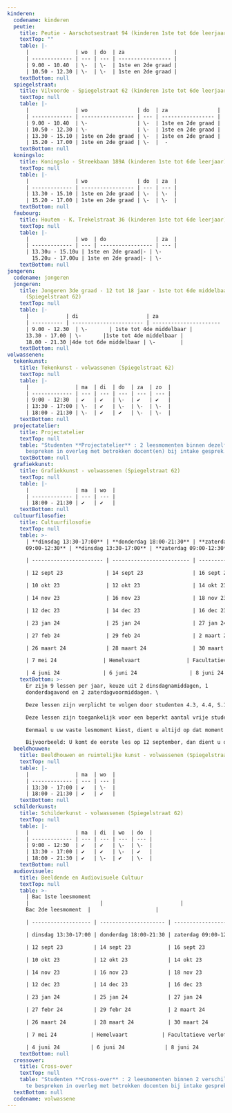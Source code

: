 ```yaml
---
kinderen:
  codename: kinderen
  peutie:
    title: Peutie - Aarschotsestraat 94 (kinderen 1ste tot 6de leerjaar)
    textTop: ""
    table: |-
      |               | wo  | do  | za                |
      | ------------- | --- | --- | ----------------- |
      | 9.00 - 10.40  | \-  | \-  | 1ste en 2de graad |
      | 10.50 - 12.30 | \-  | \-  | 1ste en 2de graad |
    textBottom: null
  spiegelstraat:
    title: Vilvoorde - Spiegelstraat 62 (kinderen 1ste tot 6de leerjaar)
    textTop: null
    table: |-
      |               | wo                | do  | za                |
      | ------------- | ----------------- | --- | ----------------- |
      | 9.00 - 10.40  | \-                | \-  | 1ste en 2de graad |
      | 10.50 - 12.30 | \-                | \-  | 1ste en 2de graad |
      | 13.30 - 15.10 | 1ste en 2de graad | \-  | 1ste en 2de graad |
      | 15.20 - 17.00 | 1ste en 2de graad | \-  |  -
    textBottom: null
  koningslo:
    title: Koningslo - Streekbaan 189A (kinderen 1ste tot 6de leerjaar)
    textTop: null
    table: |-
      |               | wo                | do  | za  |
      | ------------- | ----------------- | --- | --- |
      | 13.30 - 15.10 | 1ste en 2de graad | \-  | \-  |
      | 15.20 - 17.00 | 1ste en 2de graad | \-  | \-  |
    textBottom: null
  faubourg:
    title: Houtem - K. Trekelstraat 36 (kinderen 1ste tot 6de leerjaar)
    textTop: null
    table: |-
      |               | wo  | do                | za  |
      | ------------- | --- | ----------------- | --- |
      | 13.30u - 15.10u | 1ste en 2de graad|- | \-  
        15.20u - 17.00u | 1ste en 2de graad|- | \-  ﻿
    textBottom: null
jongeren:
  codename: jongeren
  jongeren:
    title: Jongeren 3de graad - 12 tot 18 jaar - 1ste tot 6de middelbaar
      (Spiegelstraat 62)
    textTop: null
    table: |-
      |            | di                      | za                     |
      | ---------- | ----------------------- | ---------------------- |
      | 9.00 - 12.30  | \-       | 1ste tot 4de middelbaar | 
      13.30 - 17.00 | \-       |1ste tot 4de middelbaar | 
      18.00 - 21.30 |4de tot 6de middelbaar | \-        |
    textBottom: null
volwassenen:
  tekenkunst:
    title: Tekenkunst - volwassenen (Spiegelstraat 62)
    textTop: null
    table: |-
      |               | ma  | di  | do  | za  | zo  |
      | ------------- | --- | --- | --- | --- | --- |
      | 9:00 - 12:30  | ✔   | ✔   | \-  | ✔   | ✔   |
      | 13:30 - 17:00 | \-  | ✔   | \-  | \-  | \-  |
      | 18:00 - 21:30 | \-  | ✔   | ✔   | \-  | \-  |
    textBottom: null
  projectatelier:
    title: Projectatelier
    textTop: null
    table: "Studenten **Projectatelier** : 2 leesmomenten binnen dezelfde optie te
      bespreken in overleg met betrokken docent(en) bij intake gesprek."
    textBottom: null
  grafiekkunst:
    title: Grafiekkunst - volwassenen (Spiegelstraat 62)
    textTop: null
    table: |-
      |               | ma  | wo  |
      | ------------- | --- | --- |
      | 18:00 - 21:30 | ✔   | ✔   |
    textBottom: null
  cultuurfilosofie:
    title: Cultuurfilosofie
    textTop: null
    table: >-
      | **dinsdag 13:30-17:00** | **donderdag 18:00-21:30** | **zaterdag
      09:00-12:30** | **dinsdag 13:30-17:00** | **zaterdag 09:00-12:30** |

      | ----------------------- | ------------------------- | ------------------------ | ----------------------- | ------------------------ |

      | 12 sept 23              | 14 sept 23                | 16 sept 23               | 19 sept 23              | 23 sept 23               |

      | 10 okt 23               | 12 okt 23                 | 14 okt 23                | 17 okt 23               | 21 okt 23                |

      | 14 nov 23               | 16 nov 23                 | 18 nov 23                | 21 nov 23               | 25 nov 23                |

      | 12 dec 23               | 14 dec 23                 | 16 dec 23                | 19 dec 23               | 23 dec 23                |

      | 23 jan 24               | 25 jan 24                 | 27 jan 24                | 30 jan 24               | 3 feb 24                 |

      | 27 feb 24               | 29 feb 24                 | 2﻿ maart 24              | 5﻿ maart 24             | 9﻿ maart 24              |

      | 26 maart 24             | 28 maart 24               | 30 maart 24              | 16 april 24             | 20 april 24              |

      | 7﻿ mei 24               | H﻿emelvaart               | F﻿acultatieve verlofdag  | 14 mei 24               | 18 mei 24                |

      | 4﻿ juni 24              | 6 juni 24                 | 8 juni 24                | 11 juni 24              | 15 juni 24               |
    textBottom: >-
      Er zijn 9﻿ lessen per jaar, keuze uit 2 dinsdagnamiddagen, 1
      donderdagavond en 2 zaterdagvoormiddagen. \

      D﻿eze lessen zijn verplicht te volgen door studenten 4.3, 4.4, S.1 en S.2 (schilderkunst, tekenkunst, grafiekkunst, beeldhouwen en ruimtelijke kunst).\

      D﻿eze lessen zijn toegankelijk voor een beperkt aantal vrije studenten (inschrijven is verplicht).\

      E﻿enmaal u uw vaste lesmoment kiest, dient u altijd op dat moment te komen. \

      B﻿ijvoorbeeld: U komt de eerste les op 12 september, dan dient u ook op de andere data uit de eerste kolom te komen.
  beeldhouwen:
    title: Beeldhouwen en ruimtelijke kunst - volwassenen (Spiegelstraat 62)
    textTop: null
    table: |-
      |               | ma  | wo  |
      | ------------- | --- | --- |
      | 13:30 - 17:00 | ✔   | \-  |
      | 18:00 - 21:30 | ✔   | ✔   |
    textBottom: null
  schilderkunst:
    title: Schilderkunst - volwassenen (Spiegelstraat 62)
    textTop: null
    table: |-
      |               | ma  | di  | wo  | do  |
      | ------------- | --- | --- | --- | --- |
      | 9:00 - 12:30  | ✔   | ✔   | \-  | \-  |
      | 13:30 - 17:00 | ✔   | ✔   | \-  | ✔   |
      | 18:00 - 21:30 | ✔   | \-  | ✔   | \-  |
    textBottom: null
  audiovisuele:
    title: Beeldende en Audiovisuele Cultuur
    textTop: null
    table: >-
      | Bac 1ste leesmoment
      |                       |                         |                     |                      |
      Bac 2de leesmoment  |                     |

      | ------------------- | --------------------- | ----------------------- | ------------------- | -------------------- | ------------------- | ------------------- |

      | dinsdag 13:30-17:00 | donderdag 18:00-21:30 | zaterdag 09:00-12:30    | dinsdag 13:30-17:00 | zaterdag 09:00-12:30 | dinsdag 13:30-17:00 | zaterdag 9:00-12:30 |

      | 12 sept 23          | 14 sept 23            | 16 sept 23              | 19 sept 23          | 23 sept 23           | 26 sept 23          | 3﻿0 sept 23         |

      | 10 okt 23           | 12 okt 23             | 14 okt 23               | 17 okt 23           | 21 okt 23            | 24 okt 23           | 28 okt 23           |

      | 14 nov 23           | 16 nov 23             | 18 nov 23               | 21 nov 23           | 25 nov 23            | 28 nov 23           | 2 dec 23            |

      | 12 dec 23           | 14 dec 23             | 16 dec 23               | 19 dec 23           | 23 dec 23            | 9﻿ jan 24           | 1﻿3 jan 24          |

      | 23 jan 24           | 25 jan 24             | 27 jan 24               | 30 jan 24           | 3﻿ feb 24            | 6﻿ feb 24           | 1﻿0 feb 24          |

      | 27 febr 24          | 29 febr 24            | 2﻿ maart 24             | 5 maart 24          | 9﻿ maart 24          | 12 maart 24         | 16 maart 24         |

      | 26 maart 24         | 28 maart 24           | 30 maart 24             | 1﻿6 april 24        | 20 april 24          | 2﻿3 april 24        | 27 april 24         |

      | 7﻿ mei 24           | H﻿emelvaart           | F﻿acultatieve verlofdag | 14 mei 24           | 18 mei 24            | 21 mei 24           | 25 mei 24           |

      | 4﻿ juni 24          | 6 juni 24             | 8 juni 24               | 11 juni 24          | 15 juni 24           | 18 juni 24          | 22 juni 24          |
    textBottom: null
  crossover:
    title: Cross-over
    textTop: null
    table: "Studenten **Cross-over** : 2 leesmomenten binnen 2 verschillende opties
      te bespreken in overleg met betrokken docenten bij intake gesprek."
  textBottom: null
  codename: volwassene
---
```

